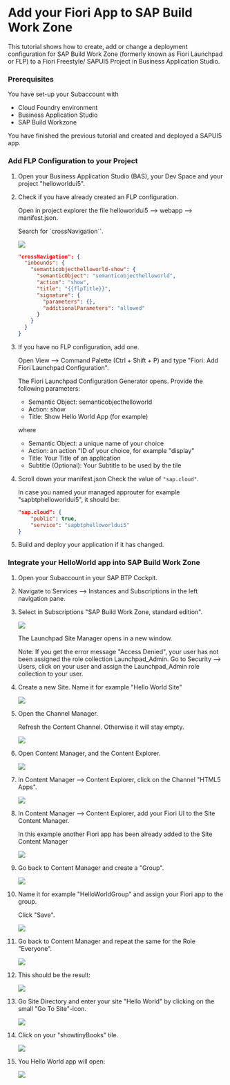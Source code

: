 # Add your Fiori App to SAP Build Work Zone


This tutorial shows how to create, add or change a deployment configuration for SAP Build Work Zone (formerly known as Fiori Launchpad or FLP) to a Fiori Freestyle/ SAPUI5 Project in Business Application Studio.


### Prerequisites

You have set-up your Subaccount with 

 - Cloud Foundry environment 
 - Business Application Studio 
 - SAP Build Workzone

You have finished the previous tutorial and created and deployed a SAPUI5 app.




### Add FLP Configuration to your Project

1. Open your Business Application Studio (BAS), your Dev Space and your project "helloworldui5".

2. Check if you have already created an FLP configuration. 
   
    Open in project explorer the file helloworldui5 --> webapp --> manifest.json. 
    
    Search for `crossNavigation``.

    ![](images/3_4_5_crossnavigation.png)

    ```JSON 
    "crossNavigation": {
      "inbounds": {
        "semanticobjecthelloworld-show": {
          "semanticObject": "semanticobjecthelloworld",
          "action": "show",
          "title": "{{flpTitle}}",
          "signature": {
            "parameters": {},
            "additionalParameters": "allowed"
          }
        }
      }
    }
    ```

3. If you have no FLP configuration, add one. 

    Open View --> Command Palette (Ctrl + Shift + P) and type "Fiori: Add Fiori Launchpad Configuration".

    The Fiori Launchpad Configuration Generator opens. Provide the following parameters:

    - Semantic Object: semanticobjecthelloworld 
    - Action: show
    - Title: Show Hello World App (for example)

    where

    - Semantic Object:      a unique name of your choice
    - Action:               an action "ID of your choice, for example	"display"
    - Title:              	Your Title of an application
    - Subtitle (Optional):	Your Subtitle to be used by the tile

4.  Scroll down your manifest.json Check the value of `"sap.cloud"`.

    In case you named your managed approuter for example "sapbtphelloworldui5", it should be:

    ```JSON
    "sap.cloud": {
        "public": true,
        "service": "sapbtphelloworldui5"
    }
    ```

5. Build and deploy your application if it has changed.


### Integrate your HelloWorld app into SAP Build Work Zone

1. Open your Subaccount in your SAP BTP Cockpit.

2. Navigate to Services --> Instances and Subscriptions in the left navigation pane.

3. Select in Subscriptions "SAP Build Work Zone, standard edition".

    ![](images/3_5_2_open_flp.png)

    The Launchpad Site Manager opens in a new window.

    Note: If you get the error message "Access Denied", your user has not been assigned the role collection Launchpad_Admin. Go to Security --> Users, click on your user and assign the Launchpad_Admin role collection to your user.

4. Create a new Site. Name it for example "Hello World Site"

    ![](images/3_5_3_site_add.png)


5. Open the Channel Manager. 

    Refresh the Content Channel. Otherwise it will stay empty.

    ![](images/3_flp_4_channelrefresh.png)

6. Open Content Manager, and the Content Explorer.

    ![](images/3_flp_5_content_1.png)

7. In Content Manager --> Content Explorer, click on the Channel "HTML5 Apps".

    ![](images/3_flp_5_content_2.png)


8. In Content Manager --> Content Explorer, add your Fiori UI to the Site Content Manager.

    In this example another Fiori app has been already added to the Site Content Manager

    ![](images/3_5_5_addapp_3.png)


9. Go back to Content Manager and create a "Group".

    ![](images/3_5_6_creategroup_1.png)

10. Name it for example "HelloWorldGroup" and assign your Fiori app to the group.

     Click "Save".

     ![](images/3_5_6_creategroup_2.png)

11. Go back to Content Manager and repeat the same for the Role "Everyone".

     ![](images/3_flp_7_role.png)

12. This should be the result:

     ![](images/3_flp_8_result.png)

13. Go Site Directory and enter your site "Hello World" by clicking on the small "Go To Site"-icon.

     ![](images/3_flp_9_entersite_1.png)

14. Click on your "showtinyBooks" tile.

     ![](images/3_flp_9_entersite_2.png)

15. You Hello World app will open:

     ![](images/3_flp_10_app.png)





















